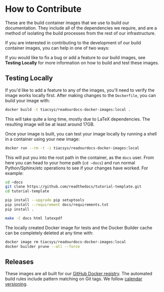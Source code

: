 # How to Contribute

These are the build container images that we use to build our documentation.
They include all of the dependencies we require, and are a method of isolating
the build processes from the rest of our infrastructure.

If you are interested in contributing to the development of our build container
images, you can help in one of two ways:

If you would like to fix a bug or add a feature to our build images, see
**Testing Locally** for more information on how to build and test these images.

## Testing Locally

If you'd like to add a feature to any of the images, you'll need to verify the
image works locally first. After making changes to the ``Dockerfile``, you can
build your image with:

```bash
docker build -t tiacsys/readourdocs-docker-images:local .
```

This will take quite a long time, mostly due to LaTeX dependencies. The
resulting image will be at least around 17GB.

Once your image is built, you can test your image locally by running a shell in
a container using your new image:

```bash
docker run --rm -t -i tiacsys/readourdocs-docker-images:local
```

This will put you into the root path in the container, as the ``docs`` user.
From here you can head to your home path (``cd ~docs``) and run normal
Python/Sphinx/etc operations to see if your changes have worked. For example:

```bash
cd ~docs
git clone https://github.com/readthedocs/tutorial-template.git
cd tutorial-template
```

```bash
pip install --upgrade pip setuptools
pip install --requirement docs/requirements.txt
pip install .
```

```bash
make -C docs html latexpdf
```

The locally created Docker image for tests and the Docker Builder cache can be
completely deleted at any time with:

```bash
docker image rm tiacsys/readourdocs-docker-images:local
docker builder prune --all --force
```

Releases
--------

These images are all built for our [GitHub Docker registry](
https://github.com/orgs/tiacsys/packages/container/package/readourdocs-docker-images).
The automated build rules include pattern matching on Git tags. We follow
[calendar versioning](https://calver.org/).
